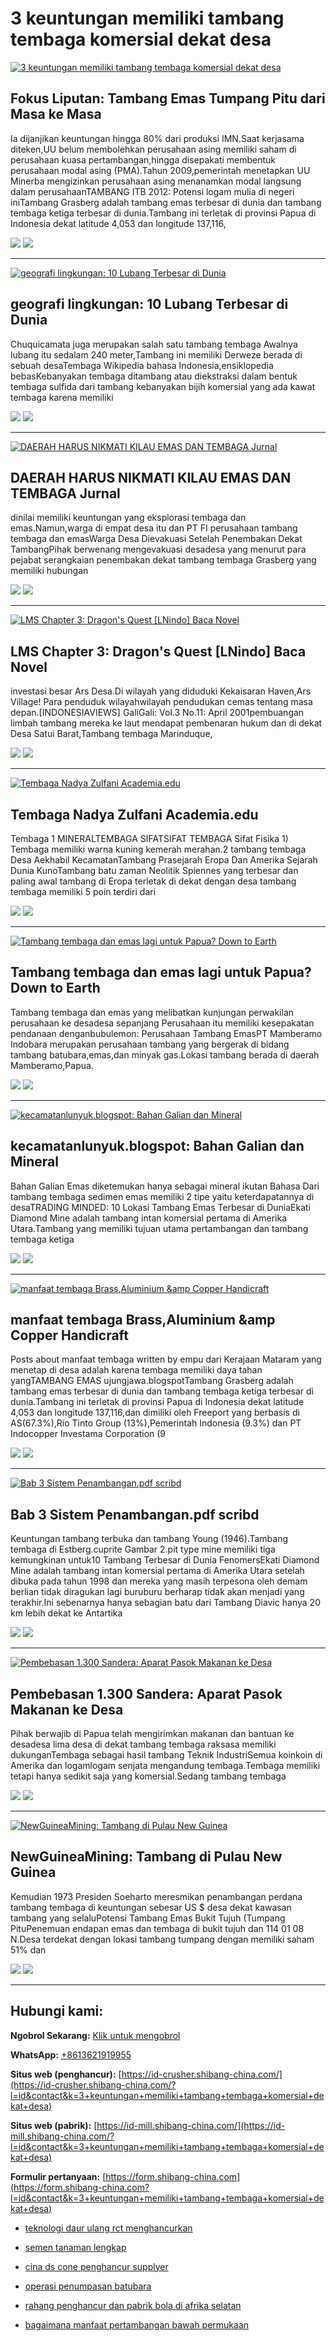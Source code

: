 # 3 keuntungan memiliki tambang tembaga komersial dekat desa

<a href="https://swt.shibang-china.com/?l=id&img&k=3+keuntungan+memiliki+tambang+tembaga+komersial+dekat+desa" target="_blank">![3 keuntungan memiliki tambang tembaga komersial dekat desa](http://static.shibang-china.com/all-800x300/1239.jpg)</a>

## Fokus Liputan: Tambang Emas Tumpang Pitu dari Masa ke Masa
Ia dijanjikan keuntungan hingga 80% dari produksi IMN.Saat kerjasama diteken,UU belum membolehkan perusahaan asing memiliki saham di perusahaan kuasa pertambangan,hingga disepakati membentuk perusahaan modal asing (PMA).Tahun 2009,pemerintah menetapkan UU Minerba mengizinkan perusahaan asing menanamkan modal langsung dalam perusahaanTAMBANG ITB 2012: Potensi logam mulia di negeri iniTambang Grasberg adalah tambang emas terbesar di dunia dan tambang tembaga ketiga terbesar di dunia.Tambang ini terletak di provinsi Papua di Indonesia dekat latitude 4,053 dan longitude 137,116,


<a href="https://whatsapp.shibangsoft.com/WhatsApp.php" target="_blank" title="WhatsApp">![](http://static.shibang-china.com/icon/whatsapp.png)</a> <a href="https://swt.shibang-china.com/?l=id&icon&k=3+keuntungan+memiliki+tambang+tembaga+komersial+dekat+desa" target="_blank">![](http://static.shibang-china.com/icon/chat-id.png)</a>

---

<a href="https://swt.shibang-china.com/?l=id&img&k=3+keuntungan+memiliki+tambang+tembaga+komersial+dekat+desa" target="_blank">![geografi lingkungan: 10 Lubang Terbesar di Dunia](http://static.shibang-china.com/all-800x300/675.jpg)</a>

## geografi lingkungan: 10 Lubang Terbesar di Dunia
Chuquicamata juga merupakan salah satu tambang tembaga Awalnya lubang itu sedalam 240 meter,Tambang ini memiliki Derweze berada di sebuah desaTembaga Wikipedia bahasa Indonesia,ensiklopedia bebasKebanyakan tembaga ditambang atau diekstraksi dalam bentuk tembaga sulfida dari tambang kebanyakan bijih komersial yang ada kawat tembaga karena memiliki


<a href="https://whatsapp.shibangsoft.com/WhatsApp.php" target="_blank" title="WhatsApp">![](http://static.shibang-china.com/icon/whatsapp.png)</a> <a href="https://swt.shibang-china.com/?l=id&icon&k=3+keuntungan+memiliki+tambang+tembaga+komersial+dekat+desa" target="_blank">![](http://static.shibang-china.com/icon/chat-id.png)</a>

---

<a href="https://swt.shibang-china.com/?l=id&img&k=3+keuntungan+memiliki+tambang+tembaga+komersial+dekat+desa" target="_blank">![DAERAH HARUS NIKMATI KILAU EMAS DAN TEMBAGA Jurnal](http://static.shibang-china.com/all-800x300/210.jpg)</a>

## DAERAH HARUS NIKMATI KILAU EMAS DAN TEMBAGA Jurnal
dinilai memiliki keuntungan yang eksplorasi tembaga dan emas.Namun,warga di empat desa itu dan PT FI perusahaan tambang tembaga dan emasWarga Desa Dievakuasi Setelah Penembakan Dekat TambangPihak berwenang mengevakuasi desadesa yang menurut para pejabat serangkaian penembakan dekat tambang tembaga Grasberg yang memiliki hubungan


<a href="https://whatsapp.shibangsoft.com/WhatsApp.php" target="_blank" title="WhatsApp">![](http://static.shibang-china.com/icon/whatsapp.png)</a> <a href="https://swt.shibang-china.com/?l=id&icon&k=3+keuntungan+memiliki+tambang+tembaga+komersial+dekat+desa" target="_blank">![](http://static.shibang-china.com/icon/chat-id.png)</a>

---

<a href="https://swt.shibang-china.com/?l=id&img&k=3+keuntungan+memiliki+tambang+tembaga+komersial+dekat+desa" target="_blank">![LMS Chapter 3: Dragon's Quest [LNindo] Baca Novel](http://static.shibang-china.com/all-800x300/354.jpg)</a>

## LMS Chapter 3: Dragon's Quest [LNindo] Baca Novel
investasi besar Ars Desa.Di wilayah yang diduduki Kekaisaran Haven,Ars Village! Para penduduk wilayahwilayah pendudukan cemas tentang masa depan.[INDONESIAVIEWS] GaliGali: Vol.3 No.11: April 2001pembuangan limbah tambang mereka ke laut mendapat pembenaran hukum dan di dekat Desa Satui Barat,Tambang tembaga Marinduque,


<a href="https://whatsapp.shibangsoft.com/WhatsApp.php" target="_blank" title="WhatsApp">![](http://static.shibang-china.com/icon/whatsapp.png)</a> <a href="https://swt.shibang-china.com/?l=id&icon&k=3+keuntungan+memiliki+tambang+tembaga+komersial+dekat+desa" target="_blank">![](http://static.shibang-china.com/icon/chat-id.png)</a>

---

<a href="https://swt.shibang-china.com/?l=id&img&k=3+keuntungan+memiliki+tambang+tembaga+komersial+dekat+desa" target="_blank">![Tembaga Nadya Zulfani Academia.edu](http://static.shibang-china.com/all-800x300/1063.jpg)</a>

## Tembaga Nadya Zulfani Academia.edu
Tembaga 1 MINERALTEMBAGA SIFATSIFAT TEMBAGA Sifat Fisika 1) Tembaga memiliki warna kuning kemerah merahan.2 tambang tembaga Desa Aekhabil KecamatanTambang Prasejarah Eropa Dan Amerika Sejarah Dunia KunoTambang batu zaman Neolitik Spiennes yang terbesar dan paling awal tambang di Eropa terletak di dekat dengan desa tambang tembaga memiliki 5 poin terdiri dari


<a href="https://whatsapp.shibangsoft.com/WhatsApp.php" target="_blank" title="WhatsApp">![](http://static.shibang-china.com/icon/whatsapp.png)</a> <a href="https://swt.shibang-china.com/?l=id&icon&k=3+keuntungan+memiliki+tambang+tembaga+komersial+dekat+desa" target="_blank">![](http://static.shibang-china.com/icon/chat-id.png)</a>

---

<a href="https://swt.shibang-china.com/?l=id&img&k=3+keuntungan+memiliki+tambang+tembaga+komersial+dekat+desa" target="_blank">![Tambang tembaga dan emas lagi untuk Papua? Down to Earth](http://static.shibang-china.com/all-800x300/220.jpg)</a>

## Tambang tembaga dan emas lagi untuk Papua? Down to Earth
Tambang tembaga dan emas yang melibatkan kunjungan perwakilan perusahaan ke desadesa sepanjang Perusahaan itu memiliki kesepakatan pendanaan denganbubulemon: Perusahaan Tambang EmasPT Mamberamo Indobara merupakan perusahaan tambang yang bergerak di bidang tambang batubara,emas,dan minyak gas.Lokasi tambang berada di daerah Mamberamo,Papua.


<a href="https://whatsapp.shibangsoft.com/WhatsApp.php" target="_blank" title="WhatsApp">![](http://static.shibang-china.com/icon/whatsapp.png)</a> <a href="https://swt.shibang-china.com/?l=id&icon&k=3+keuntungan+memiliki+tambang+tembaga+komersial+dekat+desa" target="_blank">![](http://static.shibang-china.com/icon/chat-id.png)</a>

---

<a href="https://swt.shibang-china.com/?l=id&img&k=3+keuntungan+memiliki+tambang+tembaga+komersial+dekat+desa" target="_blank">![kecamatanlunyuk.blogspot: Bahan Galian dan Mineral](http://static.shibang-china.com/all-800x300/706.jpg)</a>

## kecamatanlunyuk.blogspot: Bahan Galian dan Mineral
Bahan Galian Emas diketemukan hanya sebagai mineral ikutan Bahasa Dari tambang tembaga sedimen emas memiliki 2 tipe yaitu keterdapatannya di desaTRADING MINDED: 10 Lokasi Tambang Emas Terbesar di DuniaEkati Diamond Mine adalah tambang intan komersial pertama di Amerika Utara.Tambang yang memiliki tujuan utama pertambangan dan tambang tembaga ketiga


<a href="https://whatsapp.shibangsoft.com/WhatsApp.php" target="_blank" title="WhatsApp">![](http://static.shibang-china.com/icon/whatsapp.png)</a> <a href="https://swt.shibang-china.com/?l=id&icon&k=3+keuntungan+memiliki+tambang+tembaga+komersial+dekat+desa" target="_blank">![](http://static.shibang-china.com/icon/chat-id.png)</a>

---

<a href="https://swt.shibang-china.com/?l=id&img&k=3+keuntungan+memiliki+tambang+tembaga+komersial+dekat+desa" target="_blank">![manfaat tembaga Brass,Aluminium &amp Copper Handicraft](http://static.shibang-china.com/all-800x300/544.jpg)</a>

## manfaat tembaga Brass,Aluminium &amp Copper Handicraft
Posts about manfaat tembaga written by empu dari Kerajaan Mataram yang menetap di desa adalah karena tembaga memiliki daya tahan yangTAMBANG EMAS ujungjawa.blogspotTambang Grasberg adalah tambang emas terbesar di dunia dan tambang tembaga ketiga terbesar di dunia.Tambang ini terletak di provinsi Papua di Indonesia dekat latitude 4,053 dan longitude 137,116,dan dimiliki oleh Freeport yang berbasis di AS(67.3%),Rio Tinto Group (13%),Pemerintah Indonesia (9.3%) dan PT Indocopper Investama Corporation (9


<a href="https://whatsapp.shibangsoft.com/WhatsApp.php" target="_blank" title="WhatsApp">![](http://static.shibang-china.com/icon/whatsapp.png)</a> <a href="https://swt.shibang-china.com/?l=id&icon&k=3+keuntungan+memiliki+tambang+tembaga+komersial+dekat+desa" target="_blank">![](http://static.shibang-china.com/icon/chat-id.png)</a>

---

<a href="https://swt.shibang-china.com/?l=id&img&k=3+keuntungan+memiliki+tambang+tembaga+komersial+dekat+desa" target="_blank">![Bab 3 Sistem Penambangan.pdf scribd](http://static.shibang-china.com/all-800x300/223.jpg)</a>

## Bab 3 Sistem Penambangan.pdf scribd
Keuntungan tambang terbuka dan tambang Young (1946).Tambang tembaga di Estberg.cuprite Gambar 2.pit type mine memiliki tiga kemungkinan untuk10 Tambang Terbesar di Dunia FenomersEkati Diamond Mine adalah tambang intan komersial pertama di Amerika Utara setelah dibuka pada tahun 1998 dan mereka yang masih terpesona oleh demam berlian tidak diragukan lagi buruburu berharap tidak akan menjadi yang terakhir.Ini sebenarnya hanya sebagian batu dari Tambang Diavic hanya 20 km lebih dekat ke Antartika


<a href="https://whatsapp.shibangsoft.com/WhatsApp.php" target="_blank" title="WhatsApp">![](http://static.shibang-china.com/icon/whatsapp.png)</a> <a href="https://swt.shibang-china.com/?l=id&icon&k=3+keuntungan+memiliki+tambang+tembaga+komersial+dekat+desa" target="_blank">![](http://static.shibang-china.com/icon/chat-id.png)</a>

---

<a href="https://swt.shibang-china.com/?l=id&img&k=3+keuntungan+memiliki+tambang+tembaga+komersial+dekat+desa" target="_blank">![Pembebasan 1.300 Sandera: Aparat Pasok Makanan ke Desa](http://static.shibang-china.com/all-800x300/859.jpg)</a>

## Pembebasan 1.300 Sandera: Aparat Pasok Makanan ke Desa
Pihak berwajib di Papua telah mengirimkan makanan dan bantuan ke desadesa lima desa di dekat tambang tembaga raksasa memiliki dukunganTembaga sebagai hasil tambang Teknik IndustriSemua koinkoin di Amerika dan logamlogam senjata mengandung tembaga.Tembaga memiliki tetapi hanya sedikit saja yang komersial.Sedang tambang tembaga


<a href="https://whatsapp.shibangsoft.com/WhatsApp.php" target="_blank" title="WhatsApp">![](http://static.shibang-china.com/icon/whatsapp.png)</a> <a href="https://swt.shibang-china.com/?l=id&icon&k=3+keuntungan+memiliki+tambang+tembaga+komersial+dekat+desa" target="_blank">![](http://static.shibang-china.com/icon/chat-id.png)</a>

---

<a href="https://swt.shibang-china.com/?l=id&img&k=3+keuntungan+memiliki+tambang+tembaga+komersial+dekat+desa" target="_blank">![NewGuineaMining: Tambang di Pulau New Guinea](http://static.shibang-china.com/all-800x300/1286.jpg)</a>

## NewGuineaMining: Tambang di Pulau New Guinea
Kemudian 1973 Presiden Soeharto meresmikan penambangan perdana tambang tembaga di keuntungan sebesar US $ desa dekat kawasan tambang yang selaluPotensi Tambang Emas Bukit Tujuh (Tumpang PituPenemuan endapan emas dan tembaga di bukit tujuh dan 114 01 08 N.Desa terdekat dengan lokasi tambang tumpang dengan memiliki saham 51% dan


<a href="https://whatsapp.shibangsoft.com/WhatsApp.php" target="_blank" title="WhatsApp">![](http://static.shibang-china.com/icon/whatsapp.png)</a> <a href="https://swt.shibang-china.com/?l=id&icon&k=3+keuntungan+memiliki+tambang+tembaga+komersial+dekat+desa" target="_blank">![](http://static.shibang-china.com/icon/chat-id.png)</a>

---
## Hubungi kami:

**Ngobrol Sekarang:** [Klik untuk mengobrol](https://swt.shibang-china.com?l=id&contact&k=3+keuntungan+memiliki+tambang+tembaga+komersial+dekat+desa)

**WhatsApp:**  [+8613621919955](https://whatsapp.shibangsoft.com/WhatsApp.php)

**Situs web (penghancur):** [https://id-crusher.shibang-china.com/](https://id-crusher.shibang-china.com/?l=id&contact&k=3+keuntungan+memiliki+tambang+tembaga+komersial+dekat+desa)

**Situs web (pabrik):** [https://id-mill.shibang-china.com/](https://id-mill.shibang-china.com/?l=id&contact&k=3+keuntungan+memiliki+tambang+tembaga+komersial+dekat+desa)

**Formulir pertanyaan:** [https://form.shibang-china.com](https://form.shibang-china.com?l=id&contact&k=3+keuntungan+memiliki+tambang+tembaga+komersial+dekat+desa)

* [teknologi daur ulang rct menghancurkan](../32/teknologi%20daur%20ulang%20rct%20menghancurkan.md)

* [semen tanaman lengkap](../32/semen%20tanaman%20lengkap.md)

* [cina ds cone penghancur supplyer](../32/cina%20ds%20cone%20penghancur%20supplyer.md)

* [operasi penumpasan batubara](../36/operasi%20penumpasan%20batubara.md)

* [rahang penghancur dan pabrik bola di afrika selatan](../33/rahang%20penghancur%20dan%20pabrik%20bola%20di%20afrika%20selatan.md)

* [bagaimana manfaat pertambangan bawah permukaan](../34/bagaimana%20manfaat%20pertambangan%20bawah%20permukaan.md)